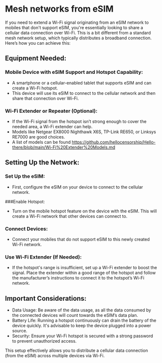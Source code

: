 # Mesh networks from eSIM

If you need to extend a Wi-Fi signal originating from an eSIM network to mobiles that don't support eSIM, you're essentially looking to share a cellular data connection over Wi-Fi. This is a bit different from a standard mesh network setup, which typically distributes a broadband connection. Here’s how you can achieve this:

## Equipment Needed:

### Mobile Device with eSIM Support and Hotspot Capability:

- A smartphone or a cellular-enabled tablet that supports eSIM and can create a Wi-Fi hotspot.
- This device will use its eSIM to connect to the cellular network and then share that connection over Wi-Fi.

### Wi-Fi Extender or Repeater (Optional):

- If the Wi-Fi signal from the hotspot isn’t strong enough to cover the needed area, a Wi-Fi extender can help.
- Models like Netgear EX8000 Nighthawk X6S, TP-Link RE650, or Linksys RE7000 are good choices.
- A list of models can be found https://github.com/hellocensorship/Hello-there/blob/main/Wi-Fi%20Extender%20Models.md 

## Setting Up the Network:

### Set Up the eSIM:
- First, configure the eSIM on your device to connect to the cellular network.

###Enable Hotspot:
- Turn on the mobile hotspot feature on the device with the eSIM. This will create a Wi-Fi network that other devices can connect to.

### Connect Devices:
- Connect your mobiles that do not support eSIM to this newly created Wi-Fi network.

### Use Wi-Fi Extender (If Needed):
- If the hotspot's range is insufficient, set up a Wi-Fi extender to boost the signal. Place the extender within a good range of the hotspot and follow the manufacturer’s instructions to connect it to the hotspot’s Wi-Fi network.

## Important Considerations:
- Data Usage: Be aware of the data usage, as all the data consumed by the connected devices will count towards the eSIM’s data plan.
- Battery Life: Running a hotspot continuously can drain the battery of the device quickly. It's advisable to keep the device plugged into a power source.
- Security: Ensure your Wi-Fi hotspot is secured with a strong password to prevent unauthorized access.
  
This setup effectively allows you to distribute a cellular data connection (from the eSIM) across multiple devices via Wi-Fi.
